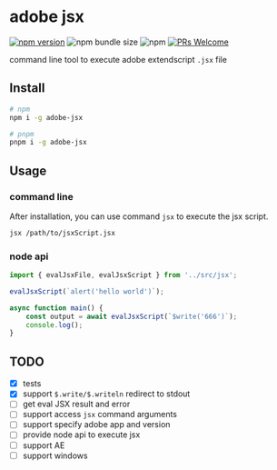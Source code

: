# adobe jsx

[![npm version](https://img.shields.io/npm/v/adobe-jsx.svg)](https://www.npmjs.com/package/adobe-jsx) ![npm bundle size](https://img.shields.io/bundlephobia/minzip/adobe-jsx) ![npm](https://img.shields.io/npm/dm/adobe-jsx) [![PRs Welcome](https://img.shields.io/badge/PRs-welcome-brightgreen.svg?style=flat)](https://github.com/tjx666/adobe-jsx/pulls)

command line tool to execute adobe extendscript `.jsx` file

## Install

```sh
# npm
npm i -g adobe-jsx

# pnpm
pnpm i -g adobe-jsx
```

## Usage

### command line

After installation, you can use command `jsx` to execute the jsx script.

```sh
jsx /path/to/jsxScript.jsx
```

### node api

```typescript
import { evalJsxFile, evalJsxScript } from '../src/jsx';

evalJsxScript(`alert('hello world')`);

async function main() {
    const output = await evalJsxScript(`$write('666')`);
    console.log();
}
```

## TODO

- [x] tests
- [x] support `$.write/$.writeln` redirect to stdout
- [ ] get eval JSX result and error
- [ ] support access `jsx` command arguments
- [ ] support specify adobe app and version
- [ ] provide node api to execute jsx
- [ ] support AE
- [ ] support windows
